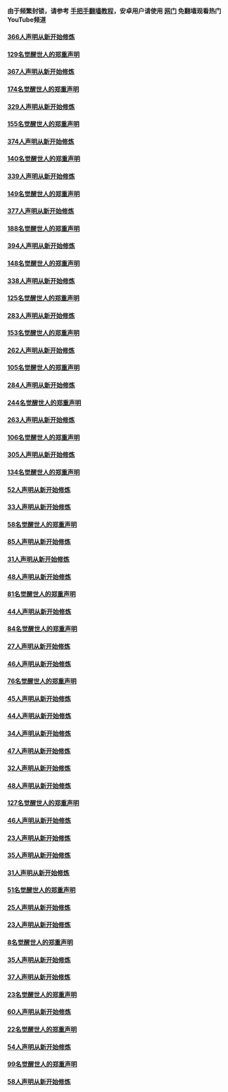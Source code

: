 #### 由于频繁封锁，请参考 [手把手翻墙教程](https://github.com/gfw-breaker/guides/wiki/)，安卓用户请使用 [网门](https://github.com/gfw-breaker/nogfw/blob/master/dl.md?t=06082201) 免翻墙观看热门YouTube频道 

#### [366人声明从新开始修炼](../pages/91/426737.md?t=06082201) 

#### [129名觉醒世人的郑重声明](../pages/91/426736.md?t=06082201) 

#### [367人声明从新开始修炼](../pages/91/426421.md?t=06082201) 

#### [174名觉醒世人的郑重声明](../pages/91/426420.md?t=06082201) 

#### [329人声明从新开始修炼](../pages/91/426139.md?t=06082201) 

#### [155名觉醒世人的郑重声明](../pages/91/426138.md?t=06082201) 

#### [374人声明从新开始修炼](../pages/91/425811.md?t=06082201) 

#### [140名觉醒世人的郑重声明](../pages/91/425810.md?t=06082201) 

#### [339人声明从新开始修炼](../pages/91/425690.md?t=06082201) 

#### [149名觉醒世人的郑重声明](../pages/91/425689.md?t=06082201) 

#### [377人声明从新开始修炼](../pages/91/424867.md?t=06082201) 

#### [188名觉醒世人的郑重声明](../pages/91/424866.md?t=06082201) 

#### [394人声明从新开始修炼](../pages/91/423914.md?t=06082201) 

#### [148名觉醒世人的郑重声明](../pages/91/423913.md?t=06082201) 

#### [338人声明从新开始修炼](../pages/91/423540.md?t=06082201) 

#### [125名觉醒世人的郑重声明](../pages/91/423539.md?t=06082201) 

#### [283人声明从新开始修炼](../pages/91/423296.md?t=06082201) 

#### [153名觉醒世人的郑重声明](../pages/91/423295.md?t=06082201) 

#### [262人声明从新开始修炼](../pages/91/423004.md?t=06082201) 

#### [105名觉醒世人的郑重声明](../pages/91/423003.md?t=06082201) 

#### [284人声明从新开始修炼](../pages/91/422707.md?t=06082201) 

#### [244名觉醒世人的郑重声明](../pages/91/422706.md?t=06082201) 

#### [263人声明从新开始修炼](../pages/91/422553.md?t=06082201) 

#### [106名觉醒世人的郑重声明](../pages/91/422552.md?t=06082201) 

#### [305人声明从新开始修炼](../pages/91/422153.md?t=06082201) 

#### [134名觉醒世人的郑重声明](../pages/91/422152.md?t=06082201) 

#### [52人声明从新开始修炼](../pages/91/421846.md?t=06082201) 

#### [33人声明从新开始修炼](../pages/91/421804.md?t=06082201) 

#### [58名觉醒世人的郑重声明](../pages/91/421845.md?t=06082201) 

#### [85人声明从新开始修炼](../pages/91/421769.md?t=06082201) 

#### [31人声明从新开始修炼](../pages/91/421763.md?t=06082201) 

#### [48人声明从新开始修炼](../pages/91/421605.md?t=06082201) 

#### [81名觉醒世人的郑重声明](../pages/91/421656.md?t=06082201) 

#### [44人声明从新开始修炼](../pages/91/421544.md?t=06082201) 

#### [84名觉醒世人的郑重声明](../pages/91/421543.md?t=06082201) 

#### [27人声明从新开始修炼](../pages/91/421465.md?t=06082201) 

#### [46人声明从新开始修炼](../pages/91/421454.md?t=06082201) 

#### [76名觉醒世人的郑重声明](../pages/91/421453.md?t=06082201) 

#### [45人声明从新开始修炼](../pages/91/421452.md?t=06082201) 

#### [44人声明从新开始修炼](../pages/91/421422.md?t=06082201) 

#### [34人声明从新开始修炼](../pages/91/421322.md?t=06082201) 

#### [47人声明从新开始修炼](../pages/91/421264.md?t=06082201) 

#### [32人声明从新开始修炼](../pages/91/421225.md?t=06082201) 

#### [48人声明从新开始修炼](../pages/91/421202.md?t=06082201) 

#### [127名觉醒世人的郑重声明](../pages/91/421224.md?t=06082201) 

#### [46人声明从新开始修炼](../pages/91/421203.md?t=06082201) 

#### [23人声明从新开始修炼](../pages/91/421138.md?t=06082201) 

#### [35人声明从新开始修炼](../pages/91/421122.md?t=06082201) 

#### [31人声明从新开始修炼](../pages/91/421081.md?t=06082201) 

#### [51名觉醒世人的郑重声明](../pages/91/421080.md?t=06082201) 

#### [25人声明从新开始修炼](../pages/91/421020.md?t=06082201) 

#### [23人声明从新开始修炼](../pages/91/420884.md?t=06082201) 

#### [8名觉醒世人的郑重声明](../pages/91/420883.md?t=06082201) 

#### [35人声明从新开始修炼](../pages/91/420809.md?t=06082201) 

#### [37人声明从新开始修炼](../pages/91/420766.md?t=06082201) 

#### [23名觉醒世人的郑重声明](../pages/91/420765.md?t=06082201) 

#### [60人声明从新开始修炼](../pages/91/420727.md?t=06082201) 

#### [22名觉醒世人的郑重声明](../pages/91/420726.md?t=06082201) 

#### [54人声明从新开始修炼](../pages/91/420529.md?t=06082201) 

#### [99名觉醒世人的郑重声明](../pages/91/420528.md?t=06082201) 

#### [58人声明从新开始修炼](../pages/91/420198.md?t=06082201) 

